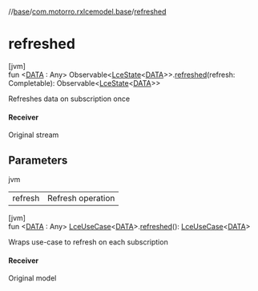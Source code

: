 //[base](../../index.md)/[com.motorro.rxlcemodel.base](index.md)/[refreshed](refreshed.md)

# refreshed

[jvm]\
fun &lt;[DATA](refreshed.md) : Any&gt; Observable&lt;[LceState](-lce-state/index.md)&lt;[DATA](refreshed.md)&gt;&gt;.[refreshed](refreshed.md)(refresh: Completable): Observable&lt;[LceState](-lce-state/index.md)&lt;[DATA](refreshed.md)&gt;&gt;

Refreshes data on subscription once

#### Receiver

Original stream

## Parameters

jvm

| | |
|---|---|
| refresh | Refresh operation |

[jvm]\
fun &lt;[DATA](refreshed.md) : Any&gt; [LceUseCase](-lce-use-case/index.md)&lt;[DATA](refreshed.md)&gt;.[refreshed](refreshed.md)(): [LceUseCase](-lce-use-case/index.md)&lt;[DATA](refreshed.md)&gt;

Wraps use-case to refresh on each subscription

#### Receiver

Original model
